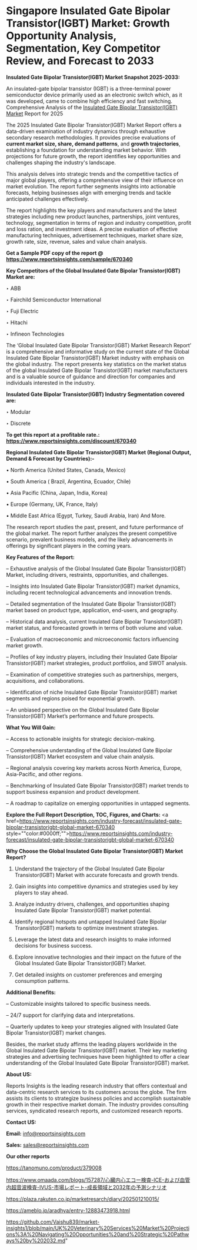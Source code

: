 # Singapore Insulated Gate Bipolar Transistor(IGBT) Market: Growth Opportunity Analysis, Segmentation, Key Competitor Review, and Forecast to 2033

<strong>Insulated Gate Bipolar Transistor(IGBT) Market Snapshot 2025-2033:</strong>

An insulated-gate bipolar transistor (IGBT) is a three-terminal power semiconductor device primarily used as an electronic switch which, as it was developed, came to combine high efficiency and fast switching. Comprehensive Analysis of the <a href=https://www.reportsinsights.com/sample/670340>Insulated Gate Bipolar Transistor(IGBT) Market</a> Report for 2025

The 2025 Insulated Gate Bipolar Transistor(IGBT) Market Report offers a data-driven examination of industry dynamics through exhaustive secondary research methodologies. It provides precise evaluations of <strong>current market size, share, demand patterns</strong>, and <strong>growth trajectories</strong>, establishing a foundation for understanding market behavior. With projections for future growth, the report identifies key opportunities and challenges shaping the industry's landscape.

This analysis delves into strategic trends and the competitive tactics of major global players, offering a comprehensive view of their influence on market evolution. The report further segments insights into actionable forecasts, helping businesses align with emerging trends and tackle anticipated challenges effectively.

The report highlights the key players and manufacturers and the latest strategies including new product launches, partnerships, joint ventures, technology, segmentation in terms of region and industry competition, profit and loss ration, and investment ideas. A precise evaluation of effective manufacturing techniques, advertisement techniques, market share size, growth rate, size, revenue, sales and value chain analysis.

<strong>Get a Sample PDF copy of the report @ <a href=https://www.reportsinsights.com/sample/670340 style=color:#0000ff;>https://www.reportsinsights.com/sample/670340</a></strong>

<strong>Key Competitors of the Global Insulated Gate Bipolar Transistor(IGBT) Market are:</strong>

‣ ABB

‣ Fairchild Semiconductor International

‣ Fuji Electric

‣ Hitachi

‣ Infineon Technologies

The ‘Global Insulated Gate Bipolar Transistor(IGBT) Market Research Report’ is a comprehensive and informative study on the current state of the Global Insulated Gate Bipolar Transistor(IGBT) Market industry with emphasis on the global industry. The report presents key statistics on the market status of the global Insulated Gate Bipolar Transistor(IGBT) market manufacturers and is a valuable source of guidance and direction for companies and individuals interested in the industry.

<strong>Insulated Gate Bipolar Transistor(IGBT) Industry Segmentation covered are:</strong>

‣ Modular

‣ Discrete

<strong>To get this report at a profitable rate.: <a href=https://www.reportsinsights.com/discount/670340 style=color:#0000ff;>https://www.reportsinsights.com/discount/670340</a></strong>

<strong>Regional Insulated Gate Bipolar Transistor(IGBT) Market (Regional Output, Demand &amp; Forecast by Countries):-</strong>

• North America (United States, Canada, Mexico)

• South America ( Brazil, Argentina, Ecuador, Chile)

• Asia Pacific (China, Japan, India, Korea)

• Europe (Germany, UK, France, Italy)

• Middle East Africa (Egypt, Turkey, Saudi Arabia, Iran) And More.

The research report studies the past, present, and future performance of the global market. The report further analyzes the present competitive scenario, prevalent business models, and the likely advancements in offerings by significant players in the coming years.

<strong>Key Features of the Report:</strong>

– Exhaustive analysis of the Global Insulated Gate Bipolar Transistor(IGBT) Market, including drivers, restraints, opportunities, and challenges.

– Insights into Insulated Gate Bipolar Transistor(IGBT) market dynamics, including recent technological advancements and innovation trends.

– Detailed segmentation of the Insulated Gate Bipolar Transistor(IGBT) market based on product type, application, end-users, and geography.

– Historical data analysis, current Insulated Gate Bipolar Transistor(IGBT) market status, and forecasted growth in terms of both volume and value.

– Evaluation of macroeconomic and microeconomic factors influencing market growth.

– Profiles of key industry players, including their Insulated Gate Bipolar Transistor(IGBT) market strategies, product portfolios, and SWOT analysis.

– Examination of competitive strategies such as partnerships, mergers, acquisitions, and collaborations.

– Identification of niche Insulated Gate Bipolar Transistor(IGBT) market segments and regions poised for exponential growth.

– An unbiased perspective on the Global Insulated Gate Bipolar Transistor(IGBT) Market’s performance and future prospects.

<strong>What You Will Gain:</strong>

– Access to actionable insights for strategic decision-making.

– Comprehensive understanding of the Global Insulated Gate Bipolar Transistor(IGBT) Market ecosystem and value chain analysis.

– Regional analysis covering key markets across North America, Europe, Asia-Pacific, and other regions.

– Benchmarking of Insulated Gate Bipolar Transistor(IGBT) market trends to support business expansion and product development.

– A roadmap to capitalize on emerging opportunities in untapped segments.

<strong>Explore the Full Report Description, TOC, Figures, and Charts:</strong>
<a href=https://www.reportsinsights.com/industry-forecast/insulated-gate-bipolar-transistorigbt-global-market-670340 style=""color:#0000ff;"">https://www.reportsinsights.com/industry-forecast/insulated-gate-bipolar-transistorigbt-global-market-670340</a>

<strong>Why Choose the Global Insulated Gate Bipolar Transistor(IGBT) Market Report?</strong>

1. Understand the trajectory of the Global Insulated Gate Bipolar Transistor(IGBT) Market with accurate forecasts and growth trends.

2. Gain insights into competitive dynamics and strategies used by key players to stay ahead.

3. Analyze industry drivers, challenges, and opportunities shaping Insulated Gate Bipolar Transistor(IGBT) market potential.

4. Identify regional hotspots and untapped Insulated Gate Bipolar Transistor(IGBT) markets to optimize investment strategies.

5. Leverage the latest data and research insights to make informed decisions for business success.

6. Explore innovative technologies and their impact on the future of the Global Insulated Gate Bipolar Transistor(IGBT) Market.

7. Get detailed insights on customer preferences and emerging consumption patterns.

<strong>Additional Benefits:</strong>

– Customizable insights tailored to specific business needs.

– 24/7 support for clarifying data and interpretations.

– Quarterly updates to keep your strategies aligned with Insulated Gate Bipolar Transistor(IGBT) market changes.

Besides, the market study affirms the leading players worldwide in the Global Insulated Gate Bipolar Transistor(IGBT) market. Their key marketing strategies and advertising techniques have been highlighted to offer a clear understanding of the Global Insulated Gate Bipolar Transistor(IGBT) market.

<strong><strong>About US</strong>:</strong>

Reports Insights is the leading research industry that offers contextual and data-centric research services to its customers across the globe. The firm assists its clients to strategize business policies and accomplish sustainable growth in their respective market domain. The industry provides consulting services, syndicated research reports, and customized research reports.

<strong>Contact US:</strong>

<p class=><b>Email:</b> <a href=mailto:info@reportsinsights.com>info@reportsinsights.com</a></p>
<p class=><b>Sales:</b> <a href=mailto:sales@reportsinsights.com>sales@reportsinsights.com</a></p>

<strong>Our other reports</strong>

<a href=https://tanomuno.com/product/379008>https://tanomuno.com/product/379008</a>

<a href=https://www.omaada.com/blogs/157287/心臓内心エコー検査-ICE-および血管内超音波検査-IVUS-市場レポート-成長領域と2032年の予測シナリオ>https://www.omaada.com/blogs/157287/心臓内心エコー検査-ICE-および血管内超音波検査-IVUS-市場レポート-成長領域と2032年の予測シナリオ</a>

<a href=https://plaza.rakuten.co.jp/marketresarch/diary/202501210015/>https://plaza.rakuten.co.jp/marketresarch/diary/202501210015/</a>

<a href=https://ameblo.jp/aradhya/entry-12883473918.html>https://ameblo.jp/aradhya/entry-12883473918.html</a>

<a href=https://github.com/Vaishu839/market-insights1/blob/main/UK%20Veterinary%20Services%20Market%20Projections%3A%20Navigating%20Opportunities%20and%20Strategic%20Pathways%20by%202032.md>https://github.com/Vaishu839/market-insights1/blob/main/UK%20Veterinary%20Services%20Market%20Projections%3A%20Navigating%20Opportunities%20and%20Strategic%20Pathways%20by%202032.md</a>"
